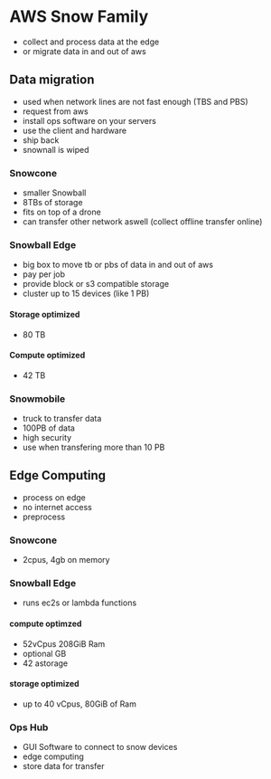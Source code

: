 # AWS Snow Family
- collect and process data at the edge
- or migrate data in and out of aws
## Data migration
- used when network lines are not fast enough (TBS and PBS)
- request from aws
- install ops software on your servers
- use the client and hardware
- ship back
- snownall is wiped
### Snowcone
- smaller Snowball
- 8TBs of storage
- fits on top of a drone
- can transfer other network aswell (collect offline transfer online)
### Snowball Edge
- big box to move tb or pbs of data in and out of aws
- pay per job
- provide block or s3 compatible storage
- cluster up to 15 devices (like 1 PB)
#### Storage optimized
- 80 TB
#### Compute optimized
- 42 TB 
### Snowmobile
- truck to transfer data
- 100PB of data
- high security
- use when transfering more than 10 PB
## Edge Computing
- process on edge
- no internet access
- preprocess
### Snowcone
- 2cpus, 4gb on memory
### Snowball Edge
- runs ec2s or lambda functions
#### compute optimzed
- 52vCpus 208GiB Ram
- optional GB
- 42 astorage
#### storage optimized
- up to 40 vCpus, 80GiB of Ram

### Ops Hub
- GUI Software to connect to snow devices
- edge computing 
- store data for transfer